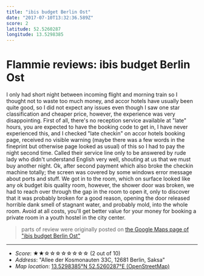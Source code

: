 ```yaml
---
title: "ibis budget Berlin Ost"
date: "2017-07-10T13:32:36.589Z"
score: 2
latitude: 52.5260287
longitude: 13.5298385
---
```

# Flammie reviews: ibis budget Berlin Ost

I only had short night between incoming flight and morning train so
I thought not to waste too much money, and accor hotels have usually
been quite good, so I did not expect any issues even though I saw one
star classification and cheaper price, however, the experience was very
disappointing. First of all, there's no reception service available at
\"late\" hours, you are expected to have the booking code to get in,
I have never experienced this, and I checked \"late checkin\" on accor
hotels booking page, received no visible warning (maybe there was a
few words in the fineprint but otherwise page looked as usual) of this
so I had to pay the night second time. Called their service line only
to be answered by rude lady who didn't understand English very well,
shouting at us that we must buy another night. Ok, after second payment
which also broke the checkin machine totally; the screen was covered by
some windows error message about ports and stuff. We got in to the room,
which on surface looked like any ok budget ibis quality room, however,
the shower door was broken, we had to reach over through the gap in the
room to open it, only to discover that it was probably broken for a good
reason, opening the door released horrible dank smell of stagnant water,
and probably mold, into the whole room. Avoid at all costs, you'll get
better value for your money for booking  a private room in a youth hostel
in the city center.

> parts of review were originally posted on [the Google Maps page of
  "ibis budget Berlin Ost"](https://www.google.com/maps/place//data=!4m2!3m1!1s0x0:0x5715f8e490acc848)
* * *
- *Score*: ★★☆☆☆☆☆☆☆☆ (2 out of 10)
- *Address*: "Allee der Kosmonauten 33C, 12681 Berlin, Saksa"
- *Map location*: [13.5298385°N 52.5260287°E (OpenStreetMap)](https://www.openstreetmap.org/?mlat=52.5260287&mlon=13.5298385&zoom=12)
